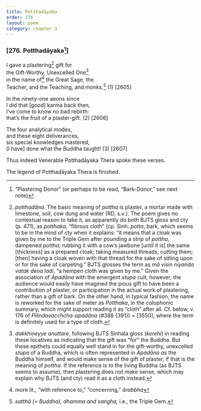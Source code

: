 ```yaml
---
title: Potthadāyaka
order: 276
layout: poem
category: chapter-3
---
```


### \[276. Potthadāyaka[^1]\]

I gave a plastering[^2] gift for  
the Gift-Worthy, Unexcelled One[^3]  
in the name of[^4] the Great Sage, the  
Teacher, and the Teaching, and monks.[^5] (1) \[2605\]

In the ninety-one aeons since  
I did that \[good\] karma back then,  
I’ve come to know no bad rebirth:  
that’s the fruit of a plaster-gift. (2) \[2606\]

The four analytical modes,  
and these eight deliverances,  
six special knowledges mastered,  
\[I have\] done what the Buddha taught! (3) \[2607\]

Thus indeed Venerable Potthadāyaka Thera spoke these verses.

The legend of Potthadāyaka Thera is finished.

[^1]: “Plastering Donor” (or perhaps to be read, “Bark-Donor,” see next note)

[^2]: *potthadāna*. The basic meaning of *pottha* is plaster, a mortar made with limestone, soil, cow dung and water (RD, s.v.). The poem gives no contextual reason to take it, as apparently do both BJTS gloss and cty (p. 471), as *potthaka*, “fibrous cloth” (cp. Sinh. *potta*, bark, which seems to be in the mind of cty when it explains: “it means that a cloak was given by me to the Triple Gem after pounding a strip of *pottha*, dampened *pottha*; rubbing it with a cow’s jawbone \[until it is\] the same \[thickness\] as a prepared cloak; taking measured threads; cutting them; \[then\] having a cloak woven with that thread for the sake of sitting upon or for the sake of carpeting.” BJTS glosses the term as *mā visin niyanda vatak dena ladi*, “a hempen cloth was given by me.” Given the association of *Apadāna* with the emergent *stupa* cult, however, the audience would easily have imagined the pious gift to have been a contribution of plaster, or participation in the actual work of plastering, rather than a gift of bark. On the other hand, in typical fashion, the name is reworked for the sake of meter as *Potthaka*, in the colophonic summary, which might support reading it as “cloth” after all. Cf. below, v. 176 of *Pilindava<span class="diacritics" data-state="on">c</span><span class="no-diacritics" data-state="off">ch</span>cha-apadāna* (\#388 {391}) = \[3550\], where the term is definitely used for a type of cloth.

[^3]: *dakkhiṇeyye anuttare*, following BJTS Sinhala gloss (*kerehi*) in reading these locatives as indicating that the gift was “for” the Buddha. But these epithets could equally well stand in for the gift-worthy, unexcelled *stupa* of a Buddha, which is often represented in *Apadāna* *as* the Buddha himself, and would make sense of the gift of plaster, if that is the meaning of *pottha*. If the reference is to the living Buddha (as BJTS seems to assume), then plastering does not make sense, which may explain why BJTS (and cty) read it as a cloth instead.

[^4]: more lit., “with reference to,” “concerning,” *ārabbha*

[^5]: *satthā (= Buddha), dhamma and saṅgha,* i.e., the Triple Gem.
